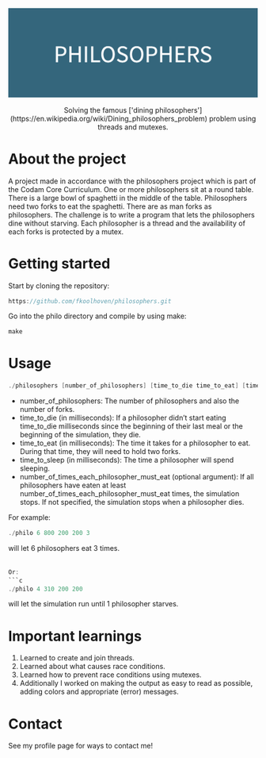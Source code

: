 <div align="center">

  <img src="img/PHILOSOPHERS.png" alt="logo" width="1000" height="auto" />
 
 <p>
    Solving the famous ['dining philosophers'](https://en.wikipedia.org/wiki/Dining_philosophers_problem) problem using threads and mutexes.
  </p>
  
</div>


# About the project

A project made in accordance with the philosophers project which is part of the Codam Core Curriculum. One or more philosophers sit at a round table. There is a large bowl of spaghetti in the middle of the table. Philosophers need two forks to eat the spaghetti. There are as man forks as philosophers. The challenge is to write a program that lets the philosophers dine without starving. Each philosopher is a thread and the availability of each forks is protected by a mutex.

# Getting started

Start by cloning the repository:
```c
https://github.com/fkoolhoven/philosophers.git
```
Go into the philo directory and compile by using make:
```c
make
```

# Usage

```c
./philosophers [number_of_philosophers] [time_to_die time_to_eat] [time_to_sleep] [number_of_times_each_philosopher_must_eat]
```
- number_of_philosophers: The number of philosophers and also the number of forks.
- time_to_die (in milliseconds): If a philosopher didn’t start eating time_to_die milliseconds since the beginning of their last meal or the beginning of the simulation, they die.
- time_to_eat (in milliseconds): The time it takes for a philosopher to eat. During that time, they will need to hold two forks.
- time_to_sleep (in milliseconds): The time a philosopher will spend sleeping.
- number_of_times_each_philosopher_must_eat (optional argument): If all philosophers have eaten at least number_of_times_each_philosopher_must_eat times, the simulation stops. If not specified, the simulation stops when a philosopher dies.

For example:
```c
./philo 6 800 200 200 3 
```
will let 6 philosophers eat 3 times.
```c

Or:
```c
./philo 4 310 200 200
```
will let the simulation run until 1 philosopher starves.

# Important learnings

1. Learned to create and join threads.
2. Learned about what causes race conditions.
3. Learned how to prevent race conditions using mutexes.
4. Additionally I worked on making the output as easy to read as possible, adding colors and appropriate (error) messages.

# Contact

See my profile page for ways to contact me!
